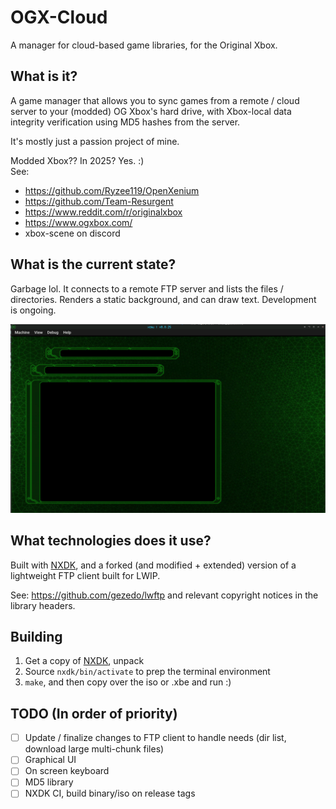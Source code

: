 # OGX-Cloud
A manager for cloud-based game libraries, for the Original Xbox. 

## What is it?
A game manager that allows you to sync games from a remote / cloud server to your (modded) OG Xbox's hard drive, with Xbox-local data integrity verification using MD5 hashes from the server. 

It's mostly just a passion project of mine.

Modded Xbox?? In 2025? Yes. :)  
See: 
* https://github.com/Ryzee119/OpenXenium
* https://github.com/Team-Resurgent
* https://www.reddit.com/r/originalxbox
* https://www.ogxbox.com/
* xbox-scene on discord


## What is the current state?
Garbage lol. It connects to a remote FTP server and lists the files / directories. Renders a static background, and can draw text. Development is ongoing.

![current_status](https://raw.githubusercontent.com/tegan-lamoureux/ogx-cloud/refs/heads/main/resources/current_status.png "screenshot")

## What technologies does it use?
Built with [NXDK](https://github.com/XboxDev/nxdk), and a forked (and modified + extended) version of a lightweight FTP client built for LWIP. 

See: https://github.com/gezedo/lwftp and relevant copyright notices in the library headers.

## Building
1. Get a copy of [NXDK](https://github.com/XboxDev/nxdk), unpack  
2. Source `nxdk/bin/activate` to prep the terminal environment  
3. `make`, and then copy over the iso or .xbe and run :)  

## TODO (In order of priority)
- [ ] Update / finalize changes to FTP client to handle needs (dir list, download large multi-chunk files)  
- [ ] Graphical UI  
- [ ] On screen keyboard  
- [ ] MD5 library  
- [ ] NXDK CI, build binary/iso on release tags  

